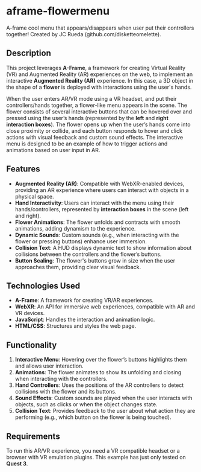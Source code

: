 # aframe-flowermenu
A-frame cool menu that appears/disappears when user put their controllers together! Created by JC Rueda (github.com/disketteomelette).

## Description
This project leverages **A-Frame**, a framework for creating Virtual Reality (VR) and Augmented Reality (AR) experiences on the web, to implement an interactive **Augmented Reality (AR)** experience. In this case, a 3D object in the shape of a **flower** is deployed with interactions using the user's hands.

When the user enters AR/VR mode using a VR headset, and put their controllers/hands together, a flower-like menu appears in the scene. The flower consists of several interactive buttons that can be hovered over and pressed using the user’s hands (represented by the **left** and **right interaction boxes**).  The flower opens up when the user’s hands come into close proximity or collide, and each button responds to hover and click actions with visual feedback and custom sound effects. The interactive menu is designed to be an example of how to trigger actions and animations based on user input in AR.


## Features
- **Augmented Reality (AR)**: Compatible with WebXR-enabled devices, providing an AR experience where users can interact with objects in a physical space.
- **Hand Interactivity**: Users can interact with the menu using their hands/controllers, represented by **interaction boxes** in the scene (left and right).
- **Flower Animations**: The flower unfolds and contracts with smooth animations, adding dynamism to the experience.
- **Dynamic Sounds**: Custom sounds (e.g., when interacting with the flower or pressing buttons) enhance user immersion.
- **Collision Text**: A HUD displays dynamic text to show information about collisions between the controllers and the flower’s buttons.
- **Button Scaling**: The flower's buttons grow in size when the user approaches them, providing clear visual feedback.

## Technologies Used
- **A-Frame**: A framework for creating VR/AR experiences.
- **WebXR**: An API for immersive web experiences, compatible with AR and VR devices.
- **JavaScript**: Handles the interaction and animation logic.
- **HTML/CSS**: Structures and styles the web page.

## Functionality
1. **Interactive Menu**: Hovering over the flower’s buttons highlights them and allows user interaction.
2. **Animations**: The flower animates to show its unfolding and closing when interacting with the controllers.
3. **Hand Controllers**: Uses the positions of the AR controllers to detect collisions with the flower and its buttons.
4. **Sound Effects**: Custom sounds are played when the user interacts with objects, such as clicks or when the object changes state.
5. **Collision Text**: Provides feedback to the user about what action they are performing (e.g., which button on the flower is being touched).

## Requirements
To run this AR/VR experience, you need a VR compatible headset or a browser with VR emulation plugins. This example has just only tested on **Quest 3**. 
